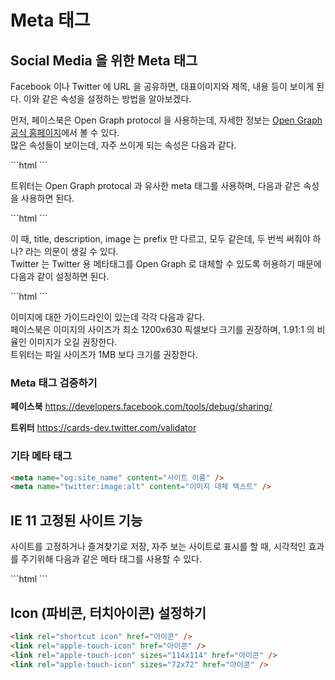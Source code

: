 # Meta 태그
## Social Media 을 위한 Meta 태그
<p>Facebook 이나 Twitter 에 URL 을 공유하면, 대표이미지와 제목, 내용 등이 보이게 된다. 이와 같은 속성을 설정하는 방법을 알아보겠다.</p>
<p>먼저, 페이스북은 Open Graph protocol 을 사용하는데, 자세한 정보는 <a href="http://ogp.me/">Open Graph 공식 홈페이지</a>에서 볼 수 있다.<br />많은 속성들이 보이는데, 자주 쓰이게 되는 속성은 다음과 같다.</p>
```html
<meta property="og:title" content="제목" />
<meta property="og:description" content="설명" />
<meta property="og:image" content="대표 이미지" />
<meta property="og:url" content="표준 링크(같은 콘텐츠를 가리키는 여러 개의 URL 중 대표 URL)" />
```
<p>트위터는 Open Graph protocal 과 유사한 meta 태그를 사용하며, 다음과 같은 속성을 사용하면 된다.</p>
```html
<meta name="twitter:title" content="제목" />
<meta name="twitter:description" content="설명" />
<meta name="twitter:image" content="대표 이미지" />
<meta name="twitter:card" content="트위터 카드 타입" />
<!-- 트위터 카드 타입은 summary_large_image, summary, photo 중 하나를 선택할 수 있다. -->
```
<p>이 때, title, description, image 는 prefix 만 다르고, 모두 같은데, 두 번씩 써줘야 하나? 라는 의문이 생길 수 있다.<br /> Twitter 는 Twitter 용 메타태그를 Open Graph 로 대체할 수 있도록 허용하기 때문에 다음과 같이 설정하면 된다.</p>
```html
<meta property="og:title" content="제목" />
<meta property="og:description" content="설명" />
<meta property="og:image" content="대표 이미지" />
<meta property="og:url" content="표준 링크(같은 콘텐츠를 가리키는 여러 개의 URL 중 대표 URL)" />
<meta name="twitter:card" content="트위터 카드 타입" />
```
<p>이미지에 대한 가이드라인이 있는데 각각 다음과 같다.<br />페이스북은 이미지의 사이즈가 최소 1200x630 픽셀보다 크기를 권장하며, 1.91:1 의 비율인 이미지가 오길 권장한다.<br />트위터는 파일 사이즈가 1MB 보다 크기를 권장한다.</p>

### Meta 태그 검증하기
__페이스북__
https://developers.facebook.com/tools/debug/sharing/

__트위터__
https://cards-dev.twitter.com/validator

### 기타 메타 태그
```html
<meta name="og:site_name" content="사이트 이름" />
<meta name="twitter:image:alt" content="이미지 대체 텍스트" />
```

## IE 11 고정된 사이트 기능
<p>사이트를 고정하거나 즐겨찾기로 저장, 자주 보는 사이트로 표시를 할 때, 시각적인 효과를 주기위해 다음과 같은 메타 태그를 사용할 수 있다.</p>
```html
<meta name="application-name" content="사이트 이름" />
<meta name="msapplication-TileColor" content="#FFFF" />
<meta name="msapplication-TileImage" content="대표 이미지" />
```

## Icon (파비콘, 터치아이콘) 설정하기
```html
<link rel="shortcut icon" href="아이콘" />
<link rel="apple-touch-icon" href="아이콘" />
<link rel="apple-touch-icon" sizes="114x114" href="아이콘" />
<link rel="apple-touch-icon" sizes="72x72" href="아이콘" />
```

